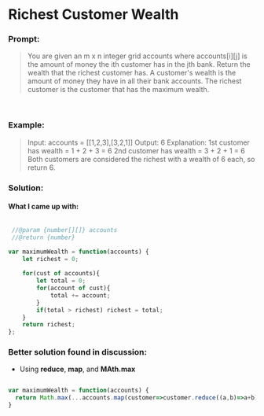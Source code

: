 # Richest Customer Wealth


### Prompt: 

  > You are given an m x n integer grid accounts where accounts[i][j] is the amount of money the i​​​​​​​​​​​th​​​​ customer has in the j​​​​​​​​​​​th​​​​ bank. Return the wealth that the richest customer has.
  > A customer's wealth is the amount of money they have in all their bank accounts. The richest customer is the customer that has the maximum wealth.
<br>

### Example:

> Input: accounts = [[1,2,3],[3,2,1]]
> Output: 6
> Explanation:
> 1st customer has wealth = 1 + 2 + 3 = 6
> 2nd customer has wealth = 3 + 2 + 1 = 6
> Both customers are considered the richest with a wealth of 6 each, so return 6.
> <br>

### Solution:

#### What I came up with:

```js

 //@param {number[][]} accounts
 //@return {number}

var maximumWealth = function(accounts) {
    let richest = 0;
    
    for(cust of accounts){
        let total = 0;
        for(account of cust){
            total += account;
        }
        if(total > richest) richest = total;
    }
    return richest;
};

```

### Better solution found in discussion:

- Using **reduce**, **map**, and **MAth.max**

```js

var maximumWealth = function(accounts) {
  return Math.max(...accounts.map(customer=>customer.reduce((a,b)=>a+b)));
}

```